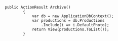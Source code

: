 	public ActionResult Archive()
			{
				var db = new ApplicationDbContext();
				var productions = db.Productions
					.Include(i => i.DefaultPhoto);
				return View(productions.ToList());
			}